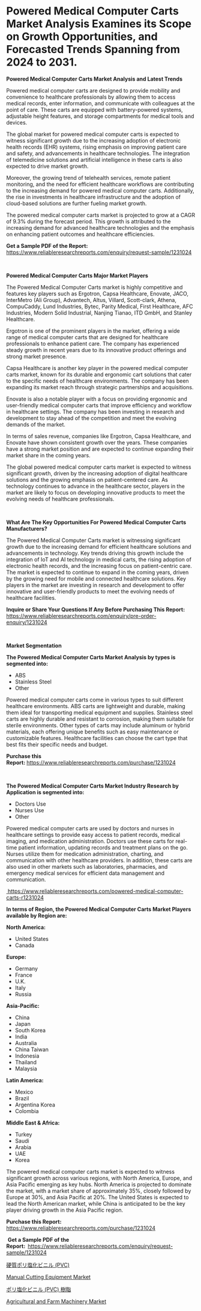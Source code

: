 <p><h1>Powered Medical Computer Carts Market Analysis Examines its Scope on Growth Opportunities, and Forecasted Trends Spanning from 2024 to 2031.</h1></p><p><strong>Powered Medical Computer Carts Market Analysis and Latest Trends</strong></p>
<p><p>Powered medical computer carts are designed to provide mobility and convenience to healthcare professionals by allowing them to access medical records, enter information, and communicate with colleagues at the point of care. These carts are equipped with battery-powered systems, adjustable height features, and storage compartments for medical tools and devices.</p><p>The global market for powered medical computer carts is expected to witness significant growth due to the increasing adoption of electronic health records (EHR) systems, rising emphasis on improving patient care and safety, and advancements in healthcare technologies. The integration of telemedicine solutions and artificial intelligence in these carts is also expected to drive market growth.</p><p>Moreover, the growing trend of telehealth services, remote patient monitoring, and the need for efficient healthcare workflows are contributing to the increasing demand for powered medical computer carts. Additionally, the rise in investments in healthcare infrastructure and the adoption of cloud-based solutions are further fueling market growth.</p><p>The powered medical computer carts market is projected to grow at a CAGR of 9.3% during the forecast period. This growth is attributed to the increasing demand for advanced healthcare technologies and the emphasis on enhancing patient outcomes and healthcare efficiencies.</p></p>
<p><strong>Get a Sample PDF of the Report:&nbsp;</strong> <a href="https://www.reliableresearchreports.com/enquiry/request-sample/1231024">https://www.reliableresearchreports.com/enquiry/request-sample/1231024</a></p>
<p>&nbsp;</p>
<p><strong>Powered Medical Computer Carts Major Market Players</strong></p>
<p><p>The Powered Medical Computer Carts market is highly competitive and features key players such as Ergotron, Capsa Healthcare, Enovate, JACO, InterMetro (Ali Group), Advantech, Altus, Villard, Scott-clark, Athena, CompuCaddy, Lund Industries, Bytec, Parity Medical, First Healthcare, AFC Industries, Modern Solid Industrial, Nanjing Tianao, ITD GmbH, and Stanley Healthcare.</p><p>Ergotron is one of the prominent players in the market, offering a wide range of medical computer carts that are designed for healthcare professionals to enhance patient care. The company has experienced steady growth in recent years due to its innovative product offerings and strong market presence.</p><p>Capsa Healthcare is another key player in the powered medical computer carts market, known for its durable and ergonomic cart solutions that cater to the specific needs of healthcare environments. The company has been expanding its market reach through strategic partnerships and acquisitions.</p><p>Enovate is also a notable player with a focus on providing ergonomic and user-friendly medical computer carts that improve efficiency and workflow in healthcare settings. The company has been investing in research and development to stay ahead of the competition and meet the evolving demands of the market.</p><p>In terms of sales revenue, companies like Ergotron, Capsa Healthcare, and Enovate have shown consistent growth over the years. These companies have a strong market position and are expected to continue expanding their market share in the coming years.</p><p>The global powered medical computer carts market is expected to witness significant growth, driven by the increasing adoption of digital healthcare solutions and the growing emphasis on patient-centered care. As technology continues to advance in the healthcare sector, players in the market are likely to focus on developing innovative products to meet the evolving needs of healthcare professionals.</p></p>
<p>&nbsp;</p>
<p><strong>What Are The Key Opportunities For Powered Medical Computer Carts Manufacturers?</strong></p>
<p><p>The Powered Medical Computer Carts market is witnessing significant growth due to the increasing demand for efficient healthcare solutions and advancements in technology. Key trends driving this growth include the integration of IoT and AI technology in medical carts, the rising adoption of electronic health records, and the increasing focus on patient-centric care. The market is expected to continue to expand in the coming years, driven by the growing need for mobile and connected healthcare solutions. Key players in the market are investing in research and development to offer innovative and user-friendly products to meet the evolving needs of healthcare facilities.</p></p>
<p><strong>Inquire or Share Your Questions If Any Before Purchasing This Report:</strong> <a href="https://www.reliableresearchreports.com/enquiry/pre-order-enquiry/1231024">https://www.reliableresearchreports.com/enquiry/pre-order-enquiry/1231024</a></p>
<p>&nbsp;</p>
<p><strong>Market Segmentation</strong></p>
<p><strong>The Powered Medical Computer Carts Market Analysis by types is segmented into:</strong></p>
<p><ul><li>ABS</li><li>Stainless Steel</li><li>Other</li></ul></p>
<p><p>Powered medical computer carts come in various types to suit different healthcare environments. ABS carts are lightweight and durable, making them ideal for transporting medical equipment and supplies. Stainless steel carts are highly durable and resistant to corrosion, making them suitable for sterile environments. Other types of carts may include aluminum or hybrid materials, each offering unique benefits such as easy maintenance or customizable features. Healthcare facilities can choose the cart type that best fits their specific needs and budget.</p></p>
<p><strong>Purchase this Report:&nbsp;</strong><a href="https://www.reliableresearchreports.com/purchase/1231024">https://www.reliableresearchreports.com/purchase/1231024</a></p>
<p>&nbsp;</p>
<p><strong>The Powered Medical Computer Carts Market Industry Research by Application is segmented into:</strong></p>
<p><ul><li>Doctors Use</li><li>Nurses Use</li><li>Other</li></ul></p>
<p><p>Powered medical computer carts are used by doctors and nurses in healthcare settings to provide easy access to patient records, medical imaging, and medication administration. Doctors use these carts for real-time patient information, updating records and treatment plans on the go. Nurses utilize them for medication administration, charting, and communication with other healthcare providers. In addition, these carts are also used in other markets such as laboratories, pharmacies, and emergency medical services for efficient data management and communication.</p></p>
<p><a href="https://www.reliableresearchreports.com/powered-medical-computer-carts-r1231024">&nbsp;https://www.reliableresearchreports.com/powered-medical-computer-carts-r1231024</a></p>
<p><strong>In terms of Region, the Powered Medical Computer Carts Market Players available by Region are:</strong></p>
<p>
    <p> <strong> North America: </strong>
        <ul>
            <li>United States</li>
            <li>Canada</li>
        </ul>
        </p> 
    <p> <strong> Europe: </strong>
        <ul>
            <li>Germany</li>
            <li>France</li>
            <li>U.K.</li>
            <li>Italy</li>
            <li>Russia</li>
        </ul>
        </p> 
    <p> <strong> Asia-Pacific: </strong>
        <ul>
            <li>China</li>
            <li>Japan</li>
            <li>South Korea</li>
            <li>India</li>
            <li>Australia</li>
            <li>China Taiwan</li>
            <li>Indonesia</li>
            <li>Thailand</li>
            <li>Malaysia</li>
        </ul>
        </p> 
    <p> <strong> Latin America: </strong>
        <ul>
            <li>Mexico</li>
            <li>Brazil</li>
            <li>Argentina Korea</li>
            <li>Colombia</li>
        </ul>
        </p> 
    <p> <strong> Middle East & Africa: </strong>
        <ul>
            <li>Turkey</li>
            <li>Saudi</li>
            <li>Arabia</li>
            <li>UAE</li>
            <li>Korea</li>
        </ul>
    </p>
    </p>
<p><p>The powered medical computer carts market is expected to witness significant growth across various regions, with North America, Europe, and Asia Pacific emerging as key hubs. North America is projected to dominate the market, with a market share of approximately 35%, closely followed by Europe at 30%, and Asia Pacific at 20%. The United States is expected to lead the North American market, while China is anticipated to be the key player driving growth in the Asia Pacific region.</p></p>
<p><strong>Purchase this Report: </strong><a href="https://www.reliableresearchreports.com/purchase/1231024">https://www.reliableresearchreports.com/purchase/1231024</a></p>
<p>&nbsp;<strong>Get a Sample PDF of the Report:&nbsp;&nbsp;</strong><a href="https://www.reliableresearchreports.com/enquiry/request-sample/1231024">https://www.reliableresearchreports.com/enquiry/request-sample/1231024</a></p>
<p><strong></strong></p>
<p><p><a href="https://github.com/AbigaleHuel/Market-Research-Report-List-1/blob/main/9347162169554.md">硬質ポリ塩化ビニル (PVC)</a></p><p><a href="https://github.com/sifatuddin25/Market-Research-Report-List-1/blob/main/manual-cutting-equipment-market.md">Manual Cutting Equipment Market</a></p><p><a href="https://github.com/AdellaPrice2023/Market-Research-Report-List-2/blob/main/1681373169553.md">ポリ塩化ビニル (PVC) 樹脂</a></p><p><a href="https://github.com/alexxisgm/Market-Research-Report-List-1/blob/main/agricultural-and-farm-machinery-market.md">Agricultural and Farm Machinery Market</a></p></p>